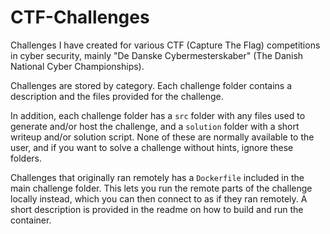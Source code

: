 # CTF-Challenges

Challenges I have created for various CTF (Capture The Flag) competitions in cyber security, mainly "De Danske Cybermesterskaber" (The Danish National Cyber Championships).

Challenges are stored by category. Each challenge folder contains a description and the files provided for the challenge.

In addition, each challenge folder has a `src` folder with any files used to generate and/or host the challenge, and a `solution` folder with a short writeup and/or solution script. None of these are normally available to the user, and if you want to solve a challenge without hints, ignore these folders.

Challenges that originally ran remotely has a `Dockerfile` included in the main challenge folder.
This lets you run the remote parts of the challenge locally instead, which you can then connect to as if they ran remotely.
A short description is provided in the readme on how to build and run the container.
